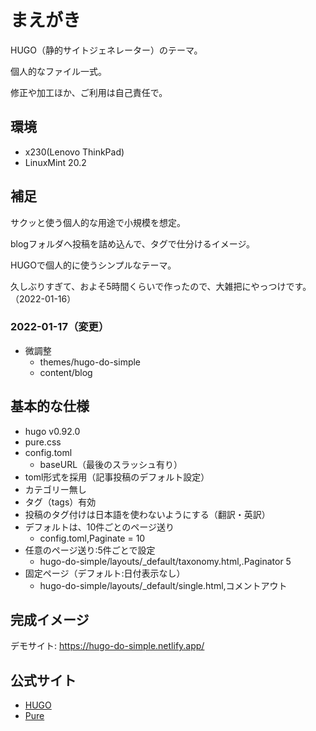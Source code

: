 # まえがき

HUGO（静的サイトジェネレーター）のテーマ。

個人的なファイル一式。

修正や加工ほか、ご利用は自己責任で。


## 環境

- x230(Lenovo ThinkPad)
- LinuxMint 20.2


## 補足

サクッと使う個人的な用途で小規模を想定。

blogフォルダへ投稿を詰め込んで、タグで仕分けるイメージ。

HUGOで個人的に使うシンプルなテーマ。

久しぶりすぎて、およそ5時間くらいで作ったので、大雑把にやっつけです。（2022-01-16）


### 2022-01-17（変更）

- 微調整
	- themes/hugo-do-simple
	- content/blog


## 基本的な仕様

- hugo v0.92.0
- pure.css
- config.toml
	- baseURL（最後のスラッシュ有り）
- toml形式を採用（記事投稿のデフォルト設定）
- カテゴリー無し
- タグ（tags）有効
- 投稿のタグ付けは日本語を使わないようにする（翻訳・英訳）
- デフォルトは、10件ごとのページ送り
	- config.toml,Paginate = 10
- 任意のページ送り:5件ごとで設定
	- hugo-do-simple/layouts/_default/taxonomy.html,.Paginator 5
- 固定ページ（デフォルト:日付表示なし）
	- hugo-do-simple/layouts/_default/single.html,コメントアウト


## 完成イメージ

デモサイト: <a href="https://hugo-do-simple.netlify.app/" target="_blank">https://hugo-do-simple.netlify.app/</a>


## 公式サイト

- [HUGO](https://gohugo.io/)
- [Pure](https://purecss.io/)

